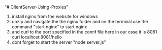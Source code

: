 "# ClientServer-Using-Proxies" 

1. install nginx from the website for windows
2. unzip and navigate the the nginx folder and on the terminal use the command "start nginx" to start nginx
3. and curl to the port specified in the connf file here in our case it is 8081  curl localhost:8081/hello
4. dont forget to start the server "node server.js"
